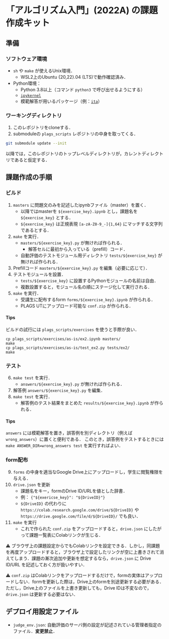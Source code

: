﻿# 「アルゴリズム入門」(2022A) の課題作成キット

## 準備

### ソフトウェア環境

* `sh` や `make` が使えるUnix環境．
  + WSL2上のUbuntu {20,22}.04 (LTS)で動作確認済み．
* Python環境：
  + Python 3.8以上（コマンド `python3` で呼び出せるようにする）
  + [`ipykernel`](https://pypi.org/project/ipykernel/)
  + 模範解答が用いるパッケージ（例：[`ita`](https://pypi.org/project/ita/)）

### ワーキングディレクトリ

1. このレポジトリをcloneする．
2. submoduleの `plags_scripts` レポジトリの中身を取ってくる．

```sh
git submodule update --init
```

以降では，このレポジトリのトップレベルディレクトリが，カレントディレクトリであると仮定する．

## 課題作成の手順

### ビルド

1. `masters` に問題文のみを記述したipynbファイル（master）を置く．
   * 以降ではmasterを `${exercise_key}.ipynb` とし，課題名を `${exercise_key}` とする．
   * `${exercise_key}` は正規表現 `[a-zA-Z0-9_-]{1,64}` にマッチする文字列であるとする．
2. `make` を実行．
   * `masters/${exercise_key}.py` が無ければ作られる．
      + 解答セルに最初から入っている（prefill）コード．
   * 自動評価のテストモジュール用ディレクトリ `tests/${exercise_key}` が無ければ作られる．
3. Prefillコード `masters/${exercise_key}.py` を編集（必要に応じて）．
4. テストモジュールを設置．
   * `tests/${exercise_key}` に設置するPythonモジュールの名前は自由．
   * 複数設置すると，モジュール名の順にステージ化して実行される．
5. `make` を実行．
   * 受講生に配布するform `forms/${exercise_key}.ipynb` が作られる．
   * PLAGS UTにアップロード可能な `conf.zip` が作られる．

#### Tips

ビルドの試行には `plags_scripts/exercises` を使うと手際が良い．

```
cp plags_scripts/exercises/as-is/ex2.ipynb masters/
make
cp plags_scripts/exercises/as-is/test_ex2.py tests/ex2/
make
```

### テスト

6. `make test` を実行．
   * `answers/${exercise_key}.py` が無ければ作られる．
7. 解答例 `answers/${exercise_key}.py` を編集．
8. `make test` を実行．
   * 解答例のテスト結果をまとめた `results/${exercise_key}.ipynb` が作られる．

#### Tips

`answers` には模範解答を置き，誤答例を別ディレクトリ（例えば `wrong_answers`）に置くと便利である．
このとき，誤答例をテストするときには `make ANSWER_DIR=wrong_answers test` を実行すればよい．

### form配布

9. `forms` の中身を適当なGoogle Drive上にアップロードし，学生に閲覧権限を与える．
10. `drive.json` を更新
    * 課題名をキー，formのDrive ID/URLを値とした辞書．
    * 例： `{"${exericse_key}": "${DriveID}"}`
    * `${DriveID}` の代わりに `https://colab.research.google.com/drive/${DriveID}` や `https://drive.google.com/file/d/${DriveID}/` でも良い．
11. `make` を実行
    * これで作られた `conf.zip` をアップロードすると，`drive.json` にしたがって課題一覧表にColabリンクが生じる．

⚠️ ブラウザ上の課題設定からでもColabリンクを設定できる．しかし，同課題を再度アップロードすると，ブラウザ上で設定したリンクが空に上書きされて消えてしまう．課題の漸次追加や更新を想定するなら，`drive.json` に Drive ID/URL を記述しておく方が扱いやすい．

⚠️ `conf.zip` はColabリンクをアップロードするだけで，formの実体はアップロードしない．formを更新した際は，Drive上のformを別途更新する必要がある．ただし，Drive上のファイルを上書き更新しても，Drive IDは不変なので，`drive.json` は更新する必要はない．


## デプロイ用設定ファイル

* `judge_env.json`: 自動評価のサーバ側の設定が記述されている管理者指定のファイル．**変更禁止**．
